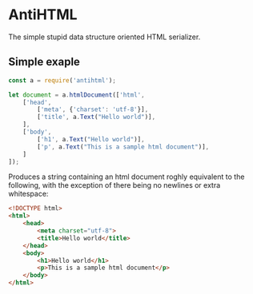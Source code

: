 # AntiHTML

The simple stupid data structure oriented HTML serializer.

## Simple exaple

```js
const a = require('antihtml');

let document = a.htmlDocument(['html',
    ['head',
        ['meta', {'charset': 'utf-8'}],
        ['title', a.Text("Hello world")],
    ],
    ['body',
        ['h1', a.Text("Hello world")],
        ['p', a.Text("This is a sample html document")],
    ]
]);
```

Produces a string containing an html document roghly equivalent to the following, with the exception of there being no newlines or extra whitespace:

```html
<!DOCTYPE html>
<html>
    <head>
        <meta charset="utf-8">
        <title>Hello world</title>
    </head>
    <body>
        <h1>Hello world</h1>
        <p>This is a sample html document</p>
    </body>
</html>
```
